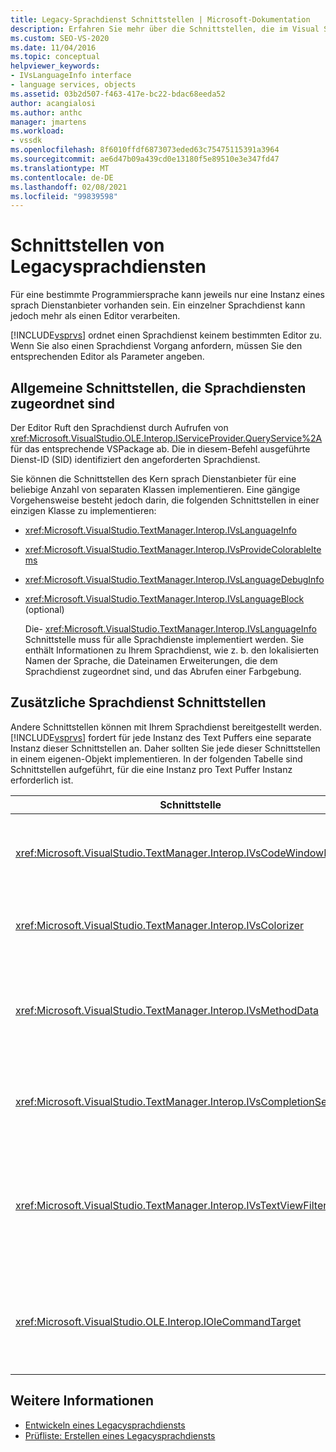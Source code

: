 ```yaml
---
title: Legacy-Sprachdienst Schnittstellen | Microsoft-Dokumentation
description: Erfahren Sie mehr über die Schnittstellen, die im Visual Studio SDK verfügbar sind und Funktionen für ältere Sprachdienste bereitstellen.
ms.custom: SEO-VS-2020
ms.date: 11/04/2016
ms.topic: conceptual
helpviewer_keywords:
- IVsLanguageInfo interface
- language services, objects
ms.assetid: 03b2d507-f463-417e-bc22-bdac68eeda52
author: acangialosi
ms.author: anthc
manager: jmartens
ms.workload:
- vssdk
ms.openlocfilehash: 8f6010ffdf6873073eded63c75475115391a3964
ms.sourcegitcommit: ae6d47b09a439cd0e13180f5e89510e3e347fd47
ms.translationtype: MT
ms.contentlocale: de-DE
ms.lasthandoff: 02/08/2021
ms.locfileid: "99839598"
---
```

# <a name="legacy-language-service-interfaces"></a>Schnittstellen von Legacysprachdiensten
Für eine bestimmte Programmiersprache kann jeweils nur eine Instanz eines sprach Dienstanbieter vorhanden sein. Ein einzelner Sprachdienst kann jedoch mehr als einen Editor verarbeiten.

 [!INCLUDE[vsprvs](../../code-quality/includes/vsprvs_md.md)] ordnet einen Sprachdienst keinem bestimmten Editor zu. Wenn Sie also einen Sprachdienst Vorgang anfordern, müssen Sie den entsprechenden Editor als Parameter angeben.

## <a name="common-interfaces-associated-with-language-services"></a>Allgemeine Schnittstellen, die Sprachdiensten zugeordnet sind
 Der Editor Ruft den Sprachdienst durch Aufrufen von <xref:Microsoft.VisualStudio.OLE.Interop.IServiceProvider.QueryService%2A> für das entsprechende VSPackage ab. Die in diesem-Befehl ausgeführte Dienst-ID (SID) identifiziert den angeforderten Sprachdienst.

 Sie können die Schnittstellen des Kern sprach Dienstanbieter für eine beliebige Anzahl von separaten Klassen implementieren. Eine gängige Vorgehensweise besteht jedoch darin, die folgenden Schnittstellen in einer einzigen Klasse zu implementieren:

- <xref:Microsoft.VisualStudio.TextManager.Interop.IVsLanguageInfo>

- <xref:Microsoft.VisualStudio.TextManager.Interop.IVsProvideColorableItems>

- <xref:Microsoft.VisualStudio.TextManager.Interop.IVsLanguageDebugInfo>

- <xref:Microsoft.VisualStudio.TextManager.Interop.IVsLanguageBlock> (optional)

  Die- <xref:Microsoft.VisualStudio.TextManager.Interop.IVsLanguageInfo> Schnittstelle muss für alle Sprachdienste implementiert werden. Sie enthält Informationen zu Ihrem Sprachdienst, wie z. b. den lokalisierten Namen der Sprache, die Dateinamen Erweiterungen, die dem Sprachdienst zugeordnet sind, und das Abrufen einer Farbgebung.

## <a name="additional-language-service-interfaces"></a>Zusätzliche Sprachdienst Schnittstellen
 Andere Schnittstellen können mit Ihrem Sprachdienst bereitgestellt werden. [!INCLUDE[vsprvs](../../code-quality/includes/vsprvs_md.md)] fordert für jede Instanz des Text Puffers eine separate Instanz dieser Schnittstellen an. Daher sollten Sie jede dieser Schnittstellen in einem eigenen-Objekt implementieren. In der folgenden Tabelle sind Schnittstellen aufgeführt, für die eine Instanz pro Text Puffer Instanz erforderlich ist.

|Schnittstelle|BESCHREIBUNG|
|---------------|-----------------|
|<xref:Microsoft.VisualStudio.TextManager.Interop.IVsCodeWindowManager>|Verwaltet Code Fenster-Zusatzelemente, wie z. b. die Dropdown Leiste. Sie können diese Schnittstelle mithilfe der- <xref:Microsoft.VisualStudio.TextManager.Interop.IVsLanguageInfo.GetCodeWindowManager%2A> Methode erhalten. Es ist ein <xref:Microsoft.VisualStudio.TextManager.Interop.IVsCodeWindowManager> pro Code Fenster vorhanden.|
|<xref:Microsoft.VisualStudio.TextManager.Interop.IVsColorizer>|Farmiert sprach Schlüsselwörter und Trennzeichen. Sie können diese Schnittstelle mithilfe der- <xref:Microsoft.VisualStudio.TextManager.Interop.IVsLanguageInfo.GetColorizer%2A> Methode erhalten. <xref:Microsoft.VisualStudio.TextManager.Interop.IVsColorizer> wird zur zeichnungszeit aufgerufen. Vermeiden Sie eine rechenintensive Arbeit innerhalb von <xref:Microsoft.VisualStudio.TextManager.Interop.IVsColorizer> oder Leistungseinbußen.|
|<xref:Microsoft.VisualStudio.TextManager.Interop.IVsMethodData>|Stellt Quick Infos für IntelliSense-Parameter bereit. Wenn der Sprachdienst ein Zeichen erkennt, das angibt, dass Methoden Daten angezeigt werden sollen, z. b. eine öffnende Klammer, wird die-Methode aufgerufen, <xref:Microsoft.VisualStudio.TextManager.Interop.IVsMethodTipWindow.SetMethodData%2A> um die Textansicht zu benachrichtigen, dass der Sprachdienst zum Anzeigen einer QuickInfo für die Parameter Info bereit ist. Die Textansicht ruft dann den Sprachdienst mithilfe der Methoden der- <xref:Microsoft.VisualStudio.TextManager.Interop.IVsMethodData> Schnittstelle zurück, um die erforderlichen Informationen zum Anzeigen der QuickInfo zu erhalten.|
|<xref:Microsoft.VisualStudio.TextManager.Interop.IVsCompletionSet>|Bietet die IntelliSense-Anweisungs Vervollständigung. Wenn der Sprachdienst bereit ist, eine Vervollständigungsliste anzuzeigen, wird die- <xref:Microsoft.VisualStudio.TextManager.Interop.IVsTextView.UpdateCompletionStatus%2A> Methode für die Textansicht aufgerufen. Die Textansicht ruft dann den Sprachdienst mithilfe von Methoden für das- <xref:Microsoft.VisualStudio.TextManager.Interop.IVsCompletionSet> Objekt zurück.|
|<xref:Microsoft.VisualStudio.TextManager.Interop.IVsTextViewFilter>|Ermöglicht das Ändern der Textansicht mithilfe des Befehls Handlers. Die Klasse, in der Sie die- <xref:Microsoft.VisualStudio.TextManager.Interop.IVsTextViewFilter> Schnittstelle implementieren, muss auch die- <xref:Microsoft.VisualStudio.OLE.Interop.IOleCommandTarget> Schnittstelle implementieren. Die Textansicht Ruft das- <xref:Microsoft.VisualStudio.TextManager.Interop.IVsTextViewFilter> Objekt ab, indem das-Objekt abgefragt <xref:Microsoft.VisualStudio.OLE.Interop.IOleCommandTarget> wird, das an die-Methode weitergegeben wird <xref:Microsoft.VisualStudio.TextManager.Interop.IVsTextView.AddCommandFilter%2A> . Es sollte ein- <xref:Microsoft.VisualStudio.TextManager.Interop.IVsTextViewFilter> Objekt für jede Ansicht vorhanden sein.|
|<xref:Microsoft.VisualStudio.OLE.Interop.IOleCommandTarget>|Fängt die Befehle ab, die vom Benutzer in das Code Fenster eingetippt werden. Überwachen der Ausgabe der <xref:Microsoft.VisualStudio.OLE.Interop.IOleCommandTarget> Implementierung, um benutzerdefinierte Vervollständigungs Informationen bereitzustellen und Änderungen anzuzeigen<br /><br /> Um <xref:Microsoft.VisualStudio.OLE.Interop.IOleCommandTarget> das Objekt an die Textansicht zu übergeben, geben Sie an <xref:Microsoft.VisualStudio.TextManager.Interop.IVsTextView.AddCommandFilter%2A> .|

## <a name="see-also"></a>Weitere Informationen
- [Entwickeln eines Legacysprachdiensts](../../extensibility/internals/developing-a-legacy-language-service.md)
- [Prüfliste: Erstellen eines Legacysprachdiensts](../../extensibility/internals/checklist-creating-a-legacy-language-service.md)
